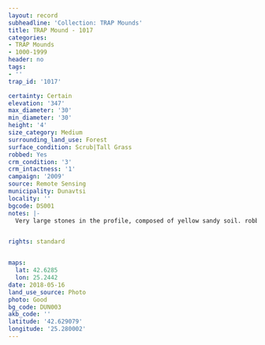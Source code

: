 ```yaml
---
layout: record
subheadline: 'Collection: TRAP Mounds'
title: TRAP Mound - 1017
categories:
- TRAP Mounds
- 1000-1999
header: no
tags:
- ''
trap_id: '1017'

certainty: Certain
elevation: '347'
max_diameter: '30'
min_diameter: '30'
height: '4'
size_category: Medium
surrounding_land_use: Forest
surface_condition: Scrub|Tall Grass
robbed: Yes
crm_condition: '3'
crm_intactness: '1'
campaign: '2009'
source: Remote Sensing
municipality: Dunavtsi
locality: ''
bgcode: DS001
notes: |-
  Very large stones in the profile, composed of yellow sandy soil. robbers' trench's from N to S.


rights: standard


maps:
  lat: 42.6285
  lon: 25.2442
date: 2018-05-16
land_use_source: Photo
photo: Good
bg_code: DUN003
akb_code: ''
latitude: '42.629079'
longitude: '25.280002'
---
```

